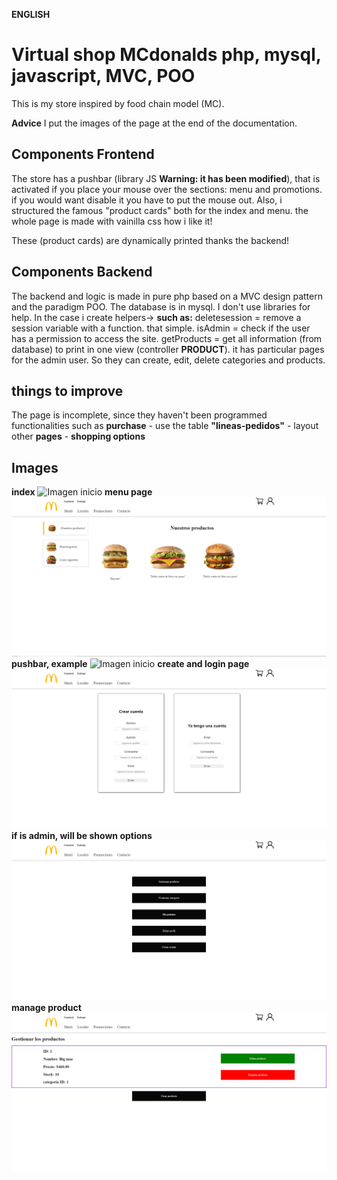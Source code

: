 **ENGLISH**

# **Virtual shop MCdonalds** php, mysql, javascript, MVC, POO

This is my store inspired by food chain model (MC).

**Advice**
I put the images of the page at the end of the documentation.

## Components Frontend

The store has a pushbar (library JS **Warning: it has been modified**), that is activated if you place your mouse over the sections: menu and promotions. if you would want disable it you have to put the mouse out.
Also, i structured the famous "product cards" both for the index and menu.
the whole page is made with vainilla css how i like it!

These (product cards) are dynamically printed thanks the backend!

## Components Backend

The backend and logic is made in pure php based on a MVC design pattern and the paradigm POO.
The database is in mysql.
I don't use libraries for help. In the case i create helpers->
**such as:**
deletesession = remove a session variable with a function. that simple.
isAdmin = check if the user has a permission to access the site.
getProducts = get all information (from database) to print in one view (controller **PRODUCT**).
it has particular pages for the admin user. So they can create, edit, delete categories and products.

## things to improve

The page is incomplete, since they haven't been programmed functionalities such as **purchase** - use the table **"lineas-pedidos"** - layout other **pages** - **shopping options**

## Images

**index**
![Imagen inicio](ignore/index-page.PNG)
**menu page**
![Imagen inicio](ignore/menu-page.PNG)
**pushbar, example**
![Imagen inicio](ignore/pushbar-page.PNG)
**create and login page**
![Imagen inicio](ignore/create-login-page.PNG)
**if is admin, will be shown options**
![Imagen inicio](ignore/admin-page.PNG)
**manage product**
![Imagen inicio](ignore/manage-product-page.PNG)
